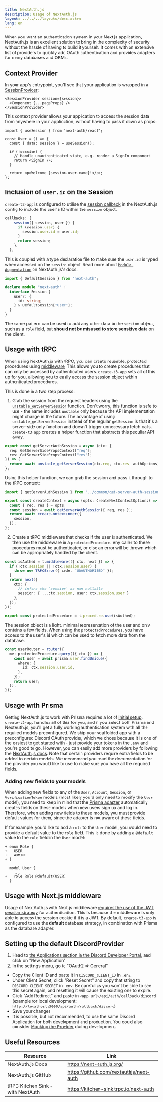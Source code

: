 ```yaml
---
title: NextAuth.js
description: Usage of NextAuth.js
layout: ../../../layouts/docs.astro
lang: en
---
```


When you want an authentication system in your Next.js application, NextAuth.js is an excellent solution to bring in the complexity of security without the hassle of having to build it yourself. It comes with an extensive list of providers to quickly add OAuth authentication and provides adapters for many databases and ORMs.

## Context Provider

In your app's entrypoint, you'll see that your application is wrapped in a [SessionProvider](https://next-auth.js.org/getting-started/client#sessionprovider):

```tsx:pages/_app.tsx
<SessionProvider session={session}>
  <Component {...pageProps} />
</SessionProvider>
```

This context provider allows your application to access the session data from anywhere in your application, without having to pass it down as props:

```tsx:pages/users/[id].tsx
import { useSession } from "next-auth/react";

const User = () => {
  const { data: session } = useSession();

  if (!session) {
    // Handle unauthenticated state, e.g. render a SignIn component
    return <SignIn />;
  }

  return <p>Welcome {session.user.name}!</p>;
};
```

## Inclusion of `user.id` on the Session

`create-t3-app` is configured to utilise the [session callback](https://next-auth.js.org/configuration/callbacks#session-callback) in the NextAuth.js config to include the user's ID within the `session` object.

```ts:pages/api/auth/[...nextauth].ts
callbacks: {
    session({ session, user }) {
      if (session.user) {
        session.user.id = user.id;
      }
      return session;
    },
  },
```

This is coupled with a type declaration file to make sure the `user.id` is typed when accessed on the `session` object. Read more about [`Module Augmentation`](https://next-auth.js.org/getting-started/typescript#module-augmentation) on NextAuth.js's docs.

```ts:types/next-auth.d.ts
import { DefaultSession } from "next-auth";

declare module "next-auth" {
  interface Session {
    user?: {
      id: string;
    } & DefaultSession["user"];
  }
}
```

The same pattern can be used to add any other data to the `session` object, such as a `role` field, but **should not be misused to store sensitive data** on the client.

## Usage with tRPC

When using NextAuth.js with tRPC, you can create reusable, protected procedures using [middleware](https://trpc.io/docs/v10/middlewares). This allows you to create procedures that can only be accessed by authenticated users. `create-t3-app` sets all of this up for you, allowing you to easily access the session object within authenticated procedures.

This is done in a two step process:

1. Grab the session from the request headers using the [`unstable_getServerSession`](https://next-auth.js.org/configuration/nextjs#unstable_getserversession) function. Don't worry, this function is safe to use - the name includes `unstable` only because the API implementation might change in the future. The advantage of using `unstable_getServerSession` instead of the regular `getSession` is that it's a server-side only function and doesn't trigger unnecessary fetch calls. `create-t3-app` creates a helper function that abstracts this peculiar API away.

```ts:server/common/get-server-auth-session.ts
export const getServerAuthSession = async (ctx: {
  req: GetServerSidePropsContext["req"];
  res: GetServerSidePropsContext["res"];
}) => {
  return await unstable_getServerSession(ctx.req, ctx.res, authOptions);
};
```

Using this helper function, we can grab the session and pass it through to the tRPC context:

```ts:server/trpc/context.ts
import { getServerAuthSession } from "../common/get-server-auth-session";

export const createContext = async (opts: CreateNextContextOptions) => {
  const { req, res } = opts;
  const session = await getServerAuthSession({ req, res });
  return await createContextInner({
    session,
  });
};
```

2. Create a tRPC middleware that checks if the user is authenticated. We then use the middleware in a `protectedProcedure`. Any caller to these procedures must be authenticated, or else an error will be thrown which can be appropriately handled by the client.

```ts:server/trpc/trpc.ts
const isAuthed = t.middleware(({ ctx, next }) => {
  if (!ctx.session || !ctx.session.user) {
    throw new TRPCError({ code: "UNAUTHORIZED" });
  }
  return next({
    ctx: {
      // infers the `session` as non-nullable
      session: { ...ctx.session, user: ctx.session.user },
    },
  });
});

export const protectedProcedure = t.procedure.use(isAuthed);
```

The session object is a light, minimal representation of the user and only contains a few fields. When using the `protectedProcedures`, you have access to the user's id which can be used to fetch more data from the database.

```ts:server/trpc/router/user.ts
const userRouter = router({
  me: protectedProcedure.query(({ ctx }) => {
    const user = await prisma.user.findUnique({
      where: {
        id: ctx.session.user.id,
      },
    });
    return user;
  }),
});
```

## Usage with Prisma

Getting NextAuth.js to work with Prisma requires a lot of [initial setup](https://next-auth.js.org/adapters/models/). `create-t3-app` handles all of this for you, and if you select both Prisma and NextAuth.js, you'll get a fully working authentication system with all the required models preconfigured. We ship your scaffolded app with a preconfigured Discord OAuth provider, which we chose because it is one of the easiest to get started with - just provide your tokens in the `.env` and you're good to go. However, you can easily add more providers by following the [NextAuth.js docs](https://next-auth.js.org/providers/). Note that certain providers require extra fields to be added to certain models. We recommend you read the documentation for the provider you would like to use to make sure you have all the required fields.

### Adding new fields to your models

When adding new fields to any of the `User`, `Account`, `Session`, or `VerificationToken` models (most likely you'd only need to modify the `User` model), you need to keep in mind that the [Prisma adapter](https://next-auth.js.org/adapters/prisma) automatically creates fields on these models when new users sign up and log in. Therefore, when adding new fields to these models, you must provide default values for them, since the adapter is not aware of these fields.

If for example, you'd like to add a `role` to the `User` model, you would need to provide a default value to the `role` field. This is done by adding a `@default` value to the `role` field in the `User` model:

```diff:prisma/schema.prisma
+ enum Role {
+   USER
+   ADMIN
+ }

  model User {
    ...
+   role Role @default(USER)
  }
```

## Usage with Next.js middleware

Usage of NextAuth.js with Next.js middleware [requires the use of the JWT session strategy](https://next-auth.js.org/configuration/nextjs#caveats) for authentication. This is because the middleware is only able to access the session cookie if it is a JWT. By default, `create-t3-app` is configured to use the **default** database strategy, in combination with Prisma as the database adapter.

## Setting up the default DiscordProvider

1. Head to [the Applications section in the Discord Developer Portal](https://discord.com/developers/applications), and click on "New Application"
2. In the settings menu, go to "OAuth2 => General"

- Copy the Client ID and paste it in `DISCORD_CLIENT_ID` in `.env`.
- Under Client Secret, click "Reset Secret" and copy that string to `DISCORD_CLIENT_SECRET` in `.env`. Be careful as you won't be able to see this secret again, and resetting it will cause the existing one to expire.
- Click "Add Redirect" and paste in `<app url>/api/auth/callback/discord` (example for local development: <code class="break-all">http://localhost:3000/api/auth/callback/discord</code>)
- Save your changes
- It is possible, but not recommended, to use the same Discord Application for both development and production. You could also consider [Mocking the Provider](https://github.com/trpc/trpc/blob/main/examples/next-prisma-websockets-starter/src/pages/api/auth/%5B...nextauth%5D.ts) during development.

## Useful Resources

| Resource                          | Link                                    |
| --------------------------------- | --------------------------------------- |
| NextAuth.js Docs                  | https://next-auth.js.org/               |
| NextAuth.js GitHub                | https://github.com/nextauthjs/next-auth |
| tRPC Kitchen Sink - with NextAuth | https://kitchen-sink.trpc.io/next-auth  |
